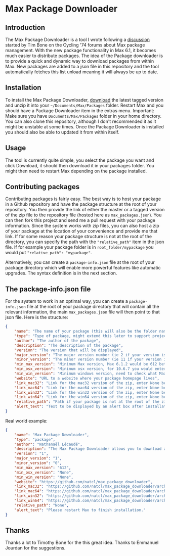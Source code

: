 # Max Package Downloader

## Introduction

The Max Package Downloader is a tool I wrote following a [discussion](http://cycling74.com/forums/topic.php?id=46239) started by Tim Bone on the Cycling '74 forums about Max package management. With the new package functionality in Max 6.1, it becomes much easier to distribute packages. The idea of the Package downloader is to provide a quick and dynamic way to download packages from within Max.  New packages are added to a json file in this repository and the tool automatically fetches this list unload meaning it will always be up to date.

## Installation

To install the Max Package Downloader, [download](https://github.com/natcl/max_package_downloader/archive/1.zip) the latest tagged version and unzip it into your `~/Documents/Max/Packages` folder. Restart Max and you should have a Package Downloader item in the extras menu.  Important: Make sure you have `Documents/Max/Packages` folder in your home directory.  You can also clone this repository, although I don't recommended it as it might be unstable at some times.  Once the Package Downloader is installed you should also be able to updated it from within itself.

## Usage

The tool is currently quite simple, you select the package you want and click Download, it should then download it in your packages folder.  You might then need to restart Max depending on the package installed.

## Contributing packages

Contributing packages is fairly easy.  The best way is to host your package in a Github repository and have the package structure at the root of your repository.  You then provide the link of either the master or a tagged version of the zip file to the repository file (hosted here as `max_packages.json`).  You can then fork this project and send me a pull request with your package information.  Since the system works with zip files, you can also host a zip of your package at the location of your convenience and provide me that link.  If for some reason your package structure is not at the root of the directory, you can specify the path with the `"relative_path"` item in the json file.  If for example your package folder is in `root_folder/mypackage` you would put `"relative_path": "mypackage"`.

Alternatively, you can create a `package-info.json` file at the root of your package directory which will enable more powerful features like automatic upgrades.  The syntax definition is in the next section.

## The package-info.json file

For the system to work in an optimal way, you can create a `package-info.json` file at the root of your package directory that will contain all the relevant information, the main `max_packages.json` file will then point to that json file.  Here is the structure:

```json
{
	"name": "The name of your package (this will also be the folder name)",
	"type": "Type of package, might extend this later to support projects and live devices, enter package between quotes for now",
	"author": "The author of the package",
	"description": "The description of the package",
	"version": "The version that will be displayed",
	"major_version": "The major version number (ie 2 if your version is 2.11)",
	"minor_version": "The minor version number (ie 11 if your version is 2.11)",
	"min_max_version": "Minimum Max version, Max 6.1.2 would be 612 between quotes",
	"min_osx_version": "Minimum osx version, for 10.6.7 you would enter 67 between quotes",
	"min_win_version": "Minimum windows version, need to check what Max reports",
	"website": "URL to a website where your package homepage lives",
	"link_mac32": "Link for the mac32 version of the zip, enter None between quotes if not relevant",
	"link_mac64": "Link for the mac64 version of the zip, enter None between quotes if not relevant",
	"link_win32": "Link for the win32 version of the zip, enter None between quotes if not relevant",
	"link_win64": "Link for the win64 version of the zip, enter None between quotes if not relevant",
	"relative_path": "Path if your package is not at the root of the zip file",
	"alert_text": "Text to be displayed by an alert box after installation, set to None if nothing to show"
}
```
Real world example: 

```json
{
	"name": "Max Package Downloader",
	"type": "package",
	"author": "Nathanaël Lécaudé",
	"description": "The Max Package Downloader allows you to download and keep Max packages up to date.",
	"version": "1",
	"major_version": "1",
	"minor_version": "0",
	"min_max_version": "612",
	"min_osx_version": "None",
	"min_win_version": "None",
	"website": "https://github.com/natcl/max_package_downloader",
	"link_mac32": "https://github.com/natcl/max_package_downloader/archive/1.zip",
	"link_mac64": "https://github.com/natcl/max_package_downloader/archive/1.zip",
	"link_win32": "https://github.com/natcl/max_package_downloader/archive/1.zip",
	"link_win64": "https://github.com/natcl/max_package_downloader/archive/1.zip",
	"relative_path": "None",
	"alert_text": "Please restart Max to finish installation."
}
```

## Thanks

Thanks a lot to Timothy Bone for the this great idea.  Thanks to Emmanuel Jourdan for the suggestions.
